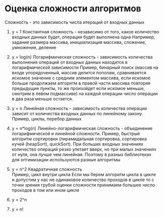 # Оценка сложности алгоритмов

Сложность - это зависимость числа итераций от входных данных

1. y = 1
    Константная сложность - независимо от того, какое количество входных данных будет, операция будет выполнена одна
    Например, задание размера массива, инициализация массива, сложение, умножение, деление
2. y = log(n)
    Логарифмическая сложность - зависимость количества выполнения операций от входных данных находится в логарифмической зависимости 
    Пример, бинарный поиск (массив на входе упорядоченный, массив делится пополам, сравнивается искомое значение с средним элементом массива, если искомое больше продолжаем алгоритм в правой части массива повторяя предыдущие пункты, то же произойдет если искомое меньше, смотрим в левом подмассиве)
    на каждой операции число операции в два раза меньше остается.
3. y = n
    Линейная сложность - зависимость количества операции зависит от количества входных данных по линейному закону.
    Пример, циклы, перебор данных
4. y = n*log(n)
    Линейно-логарифмическая сложность - объединение логарифмической и линейной сложности.
    Пример, быстрый алгоритм сортировки (пирамидальная сортировка, сортировка кучей (heapSort), quickSort).
    При больших входных значениях количество операций резко улетает вверх, но при малых значениях от нуля, она лучше чем линейная. Поэтому в разных библиотеках для оптимизации используются разные алгоритмы
5. y = n^2
    Квадратичная сложность  
    Пример, цикл внутри цикла
    Если мы берем алгоритм цикла в цикле и допустим у нас не одинаковое количество проходов в цикле то с точки зрения грубой оценки сложности принимаем большее число проходов в том или ином цикле 
6. y = 2^n

7. y = n!
